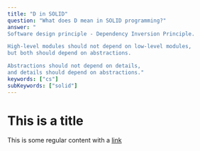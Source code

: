 ```yaml
---
title: "D in SOLID"
question: "What does D mean in SOLID programming?"
answer: "
Software design principle - Dependency Inversion Principle.

High-level modules should not depend on low-level modules, 
but both should depend on abstractions. 

Abstractions should not depend on details, 
and details should depend on abstractions."
keywords: ["cs"]
subKeywords: ["solid"]
---
```


# This is a title

This is some regular content with a [link](https://google.com)
